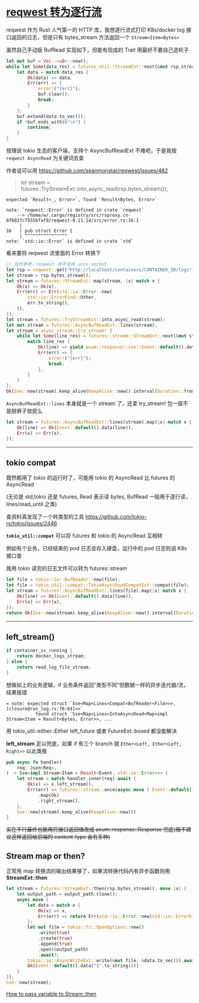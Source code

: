 # [reqwest 转为逐行流](/2023/02/reqwest_body_stream_to_tokio_buf_reader.md)

reqwest 作为 Rust 人气第一的 HTTP 库，我想逐行流式打印 K8s/docker log 接口返回的日志，但是只有 bytes_stream 方法返回一个 `Stream<Item=Bytes>`

虽然自己手动版 BufRead 实现如下，但能有现成的 Trait 用最好不要自己造轮子

```rust
let mut buf = Vec::<u8>::new();
while let Some(data_res) = futures_util::StreamExt::next(&mut rsp_stream).await {
    let data = match data_res {
        Ok(data) => data,
        Err(err) => {
            error!("{err}");
            buf.clear();
            break;
        }
    };
    buf.extend(data.to_vec());
    if !buf.ends_with(b"\n") {
        continue;
    }
}
```

按理说 tokio 生态的客户端，支持个 AsyncBufReadExt 不难吧，于是我按 `reqwest AsyncRead` 为关键词去查

作者说可以用 <https://github.com/seanmonstar/reqwest/issues/482>

> let stream = futures::TryStreamExt::into_async_read(rsp.bytes_stream());

```
expected `Result<_, Error>`, found `Result<Bytes, Error>`

note: `reqwest::Error` is defined in crate `reqwest`
    --> /home/w/.cargo/registry/src/rsproxy.cn-8f6827c7555bfaf8/reqwest-0.11.14/src/error.rs:16:1
     |
16   | pub struct Error {
     | ^^^^^^^^^^^^^^^^
note: `std::io::Error` is defined in crate `std`
```

看来要将 reqwest 流里面的 Error 转换下

```rust
// 仅作参考，reqwest 并不支持 unix socket
let rsp = reqwest::get("http://localhost/containers/CONTAINER_ID/logs").await.unwrap();
let stream = rsp.bytes_stream();
let stream = futures::StreamExt::map(stream, |x| match x {
    Ok(x) => Ok(x),
    Err(err) => Err(std::io::Error::new(
        std::io::ErrorKind::Other,
        err.to_string(),
    )),
});
let stream = futures::TryStreamExt::into_async_read(stream);
let mut stream = futures::AsyncBufReadExt::lines(stream);
let stream = async_stream::try_stream! {
    while let Some(line_res) = futures::stream::StreamExt::next(&mut stream).await {
        match line_res {
            Ok(line) => yield axum::response::sse::Event::default().data(line),
            Err(err) => {
                error!("{err}");
                break;
            },
        }
    }
};
Ok(Sse::new(stream).keep_alive(KeepAlive::new().interval(Duration::from_secs(45))))
```

`AsyncBufReadExt::lines` 本身就是一个 stream 了，还拿 try_stream! 包一层不是脱裤子放屁么

```rust
let stream = futures::AsyncBufReadExt::lines(stream).map(|x| match x {
    Ok(line) => Ok(Event::default().data(line)),
    Err(x) => Err(x),
});
```

---

## tokio compat

既然都用了 tokio 的运行时了，可能用 tokio 的 AsyncRead 比 futures 的 AsyncRead

(无论是 std,tokio 还是 futures, Read 表示读 bytes, BufRead 一般用于逐行读，lines/read_until 之类)

查资料真发现了一个转类型的工具 <https://github.com/tokio-rs/tokio/issues/2446>

**`tokio_util::compat`** 可以将 futures 和 tokio 的 AsyncRead 互相转

例如有个业务，已经结束的 pod 日志会存入硬盘，运行中的 pod 日志则调 K8s 接口查

我用 tokio 读完的日志文件可以转为 futures::stream

```rust
let file = tokio::io::BufReader::new(file);
let file = tokio_util::compat::TokioAsyncReadCompatExt::compat(file);
let stream = futures::AsyncBufReadExt::lines(file).map(|x| match x {
    Ok(line) => Ok(Event::default().data(line)),
    Err(x) => Err(x),
});
return Ok(Sse::new(stream).keep_alive(KeepAlive::new().interval(Duration::from_secs(45))));
```

---

## left_stream()

```rust
if container_is_running {
    return docker_logs_stream;
} else {
    return read_log_file_stream;
}
```

想做如上的业务逻辑，if 业务条件返回"类型不同"但数据一样的异步迭代器/流，结果报错

```
= note: expected struct `Sse<Map<Lines<Compat<BufReader<File>>>, [closure@run_log.rs:76:64]>>`
           found struct `Sse<Map<Lines<IntoAsyncRead<Map<impl Stream<Item = Result<Bytes, Error>>, ...
```

用 tokio_util::either::Either left_future 或者 FutureExt::boxed 都没能解决

**left_stream** 足以兜底，如果 if 有三个 branch 就 `Ether<Left, Ether<Left, Right>>` 以此类推

```rust
pub async fn handler(
    req: Json<Req>,
) -> Sse<impl Stream<Item = Result<Event, std::io::Error>>> {
    let stream = match handler_inner(req).await {
        Ok(x) => x.left_stream(),
        Err(err) => futures::stream::once(async move { Event::default().data(err.to_string()) })
            .map(Ok)
            .right_stream(),
    };
    Sse::new(stream).keep_alive(KeepAlive::new())
}
```

~~实在不行最终也能用将接口返回值改成 axum::response::Response 兜底(极不建议这样返回给前端的 content-type 会有多种)~~

## Stream map or then?

正常用 map 转换流的输出结果够了，如果流转换代码内有异步函数则用 **StreamExt::then**

```rust
let stream = futures::StreamExt::then(rsp.bytes_stream(), move |x| {
    let output_path = output_path.clone();
    async move {
        let data = match x {
            Ok(x) => x,
            Err(err) => return Err(std::io::Error::new(std::io::ErrorKind::Other, err)),
        };
        let mut file = tokio::fs::OpenOptions::new()
            .write(true)
            .create(true)
            .append(true)
            .open(&output_path)
            .await?;
        tokio::io::AsyncWriteExt::write(&mut file, &data.to_vec()).await?;
        Ok(Event::default().data("1".to_string()))
    }
});
Sse::new(stream);
```

[How to pass variable to Stream::then](https://users.rust-lang.org/t/how-to-pass-variable-to-stream-then/60206)
